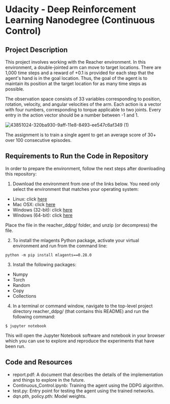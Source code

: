 # Udacity - Deep Reinforcement Learning Nanodegree (Continuous Control)


## Project Description
This project involves working with the Reacher environment. In this environment, a double-jointed arm can move to target locations. There are 1,000 time steps and a reward of +0.1 is provided for each step that the agent's hand is in the goal location. Thus, the goal of the agent is to maintain its position at the target location for as many time steps as possible.

The observation space consists of 33 variables corresponding to position, rotation, velocity, and angular velocities of the arm. Each action is a vector with four numbers, corresponding to torque applicable to two joints. Every entry in the action vector should be a number between -1 and 1.

![43851024-320ba930-9aff-11e8-8493-ee547c6af349 (1)](https://user-images.githubusercontent.com/19903898/179446479-29bb5eea-5812-4110-9030-db56188c3369.gif)

The assignment is to train a single agent to get an average score of 30+ over 100 consecutive episodes.


## Requirements to Run the Code in Repository
In order to prepare the environment, follow the next steps after downloading this repository:

1. Download the environment from one of the links below. You need only select the environment that matches your operating system:

  - Linux: click [here](https://s3-us-west-1.amazonaws.com/udacity-drlnd/P2/Reacher/one_agent/Reacher_Linux.zip)
  - Mac OSX: click [here](https://s3-us-west-1.amazonaws.com/udacity-drlnd/P2/Reacher/one_agent/Reacher.app.zip)
  - Windows (32-bit): click [here](https://s3-us-west-1.amazonaws.com/udacity-drlnd/P2/Reacher/one_agent/Reacher_Windows_x86.zip)
  - Windows (64-bit): click [here](https://s3-us-west-1.amazonaws.com/udacity-drlnd/P2/Reacher/one_agent/Reacher_Windows_x86_64.zip)

  Place the file in the reacher_ddpg/ folder, and unzip (or decompress) the file.

2. To install the mlagents Python package, activate your virtual environment and run from the command line:
  
  ```
  python -m pip install mlagents==0.28.0
  ```
3. Install the following packages:
  
  - Numpy
  - Torch
  - Random
  - Copy
  - Collections

4. In a terminal or command window, navigate to the top-level project directory reacher_ddpg/ (that contains this README) and run the following command:

  ```
  $ jupyter notebook
  ```
  
  This will open the Jupyter Notebook software and notebook in your browser which you can use to explore and reproduce the experiments that have been run.

## Code and Resources
- report.pdf: A document that describes the details of the implementation and things to explore in the future.
- Continuous_Control.ipynb: Training the agent using the DDPG algorithm.
- test.py: Entry point for testing the agent using the trained networks.
- dqn.pth, policy.pth: Model weights.
